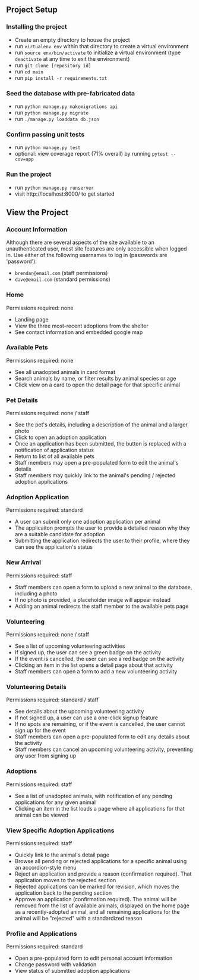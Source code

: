 ## Project Setup

### Installing the project
- Create an empty directory to house the project
- run `virtualenv env` within that directory to create a virtual environment
- run `source env/bin/activate` to initialize a virtual environment (type `deactivate` at any time to exit the environment)
- run `git clone [repository id]`
- run `cd main`
- run `pip install -r requirements.txt`

### Seed the database with pre-fabricated data
- run `python manage.py makemigrations api`
- run `python manage.py migrate`
- run `./manage.py loaddata db.json`

### Confirm passing unit tests
- run `python manage.py test`
- optional: view coverage report (71% overall) by running `pytest --cov=app`

### Run the project
- run `python manage.py runserver`
- visit http://localhost:8000/ to get started

## View the Project

### Account Information
Although there are several aspects of the site available to an unauthenticated user, most site features are only accessible when logged in. Use either of the following usernames to log in (passwords are 'password'):
- `brendan@email.com` (staff permissions)
- `dave@email.com` (standard permissions)

### Home
Permissions required: none
- Landing page
- View the three most-recent adoptions from the shelter
- See contact information and embedded google map
### Available Pets
Permissions required: none
- See all unadopted animals in card format
- Search animals by name, or filter results by animal species or age
- Click view on a card to open the detail page for that specific animal
### Pet Details
Permissions required: none / staff
- See the pet's details, including a description of the animal and a larger photo
- Click to open an adoption application
- Once an application has been submitted, the button is replaced with a notification of application status
- Return to list of all available pets
- Staff members may open a pre-populated form to edit the animal's details
- Staff members may quickly link to the animal's pending / rejected adoption applications
### Adoption Application
Permissions required: standard
- A user can submit only one adoption application per animal
- The applicaiton prompts the user to provide a detailed reason why they are a suitable candidate for adoption
- Submitting the application redirects the user to their profile, where they can see the application's status
### New Arrival
Permissions required: staff
- Staff members can open a form to upload a new animal to the database, including a photo
- If no photo is provided, a placeholder image will appear instead
- Adding an animal redirects the staff member to the available pets page
### Volunteering
Permissions required: none / staff
- See a list of upcoming volunteering activities
- If signed up, the user can see a green badge on the activity
- If the event is cancelled, the user can see a red badge on the activity
- Clicking an item in the list opens a detail page about that activity
- Staff members can open a form to add a new volunteering activity
### Volunteering Details
Permissions required: standard / staff
- See details about the upcoming volunteering activity
- If not signed up, a user can use a one-click signup feature
- If no spots are remaining, or if the event is cancelled, the user cannot sign up for the event
- Staff members can open a pre-populated form to edit any details about the activity
- Staff members can cancel an upcoming volunteering activity, preventing any user from signing up
### Adoptions
Permissions required: staff
- See a list of unadopted animals, with notification of any pending applications for any given animal
- Clicking an item in the list loads a page where all applications for that animal can be viewed
### View Specific Adoption Applications
Permissions required: staff
- Quickly link to the animal's detail page
- Browse all pending or rejected applications for a specific animal using an accordion-style menu
- Reject an application and provide a reason (confirmation required). That application moves to the rejected section
- Rejected applications can be marked for revision, which moves the application back to the pending section
- Approve an application (confirmation required). The animal will be removed from the list of available animals, displayed on the home page as a recently-adopted animal, and all remaining applications for the animal will be "rejected" with a standardized reason
### Profile and Applications
Permissions required: standard
- Open a pre-populated form to edit personal account information
- Change password with validation
- View status of submitted adoption applications
